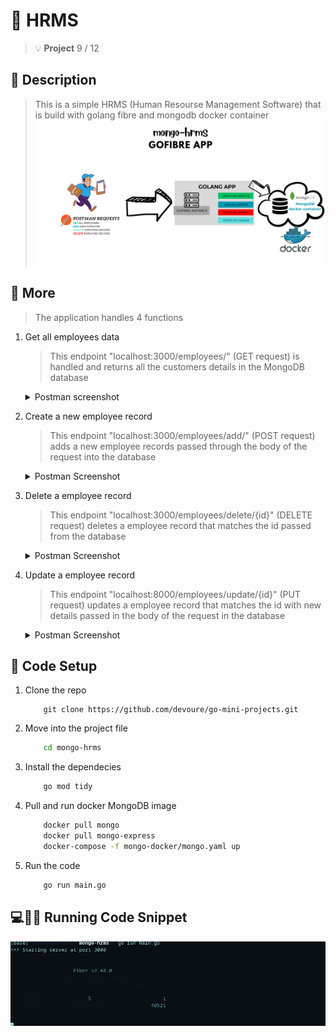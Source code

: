 # :construction_worker: HRMS
> :bulb: **Project** 9 / 12
## 💬 Description
> This is a simple HRMS (Human Resourse Management Software) that is build with golang fibre and mongodb docker container
![desc](./images/hrms.png)
## 📜 More
> The application handles 4 functions
  1. Get all employees data
     > This endpoint "localhost:3000/employees/" (GET request) is handled and returns all the customers details in the MongoDB database
     <details>
      <summary>Postman screenshot</summary>
      
      ![postman get all employees](./images/get.png)
     </details>
  1. Create a new employee record
     > This endpoint "localhost:3000/employees/add/" (POST request) adds a new employee records passed through the body of the request into the database
     <details>
      <summary>
       Postman Screenshot
      </summary>
       
      ![postman add a employee](./images/add.png)
     </details>
  1. Delete a employee record
     > This endpoint "localhost:3000/employees/delete/{id}" (DELETE request) deletes a employee record that matches the id passed from the database
     <details>
      <summary>
       Postman Screenshot
      </summary>
       
      ![postman delete](./images/delete.png)
     </details>
  1. Update a employee record
     > This endpoint "localhost:8000/employees/update/{id}" (PUT request) updates a employee record that matches the id with new details passed in the body of the request in the database
     <details>
      <summary>
       Postman Screenshot
      </summary>
       
      ![postman update](./images/update.png)
     </details>

## 🔧 Code Setup
   1. Clone the repo
        ```
            git clone https://github.com/devoure/go-mini-projects.git

        ```
   1. Move into the project file
        ```bash
            cd mongo-hrms

        ```
   1. Install the dependecies
        ```bash
            go mod tidy

        ```

   1. Pull and run docker MongoDB image
        ```bash
            docker pull mongo
            docker pull mongo-express
            docker-compose -f mongo-docker/mongo.yaml up

        ```

   1. Run the code
        ```bash
            go run main.go

        ```
## 💻🏃‍♂️ Running Code Snippet
![code](./images/run.png)





